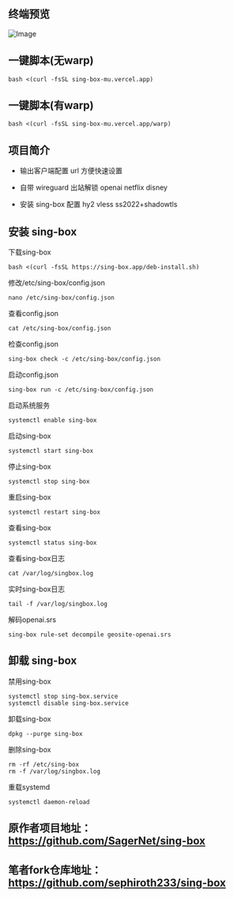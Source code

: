 ## 终端预览

![Image](https://github.com/user-attachments/assets/0069ba70-33a7-49ab-a85f-8a894277b4bd)

## 一键脚本(无warp)
```
bash <(curl -fsSL sing-box-mu.vercel.app)
```

## 一键脚本(有warp)
```
bash <(curl -fsSL sing-box-mu.vercel.app/warp)
```

## 项目简介
- 输出客户端配置 url 方便快速设置

- 自带 wireguard 出站解锁 openai netflix disney 

- 安装 sing-box 配置 hy2 vless ss2022+shadowtls

## 安装 sing-box
下载sing-box
```
bash <(curl -fsSL https://sing-box.app/deb-install.sh)
```
修改/etc/sing-box/config.json
```
nano /etc/sing-box/config.json
```
查看config.json
```
cat /etc/sing-box/config.json
```
检查config.json
```
sing-box check -c /etc/sing-box/config.json
```
启动config.json
```
sing-box run -c /etc/sing-box/config.json
```
启动系统服务
```
systemctl enable sing-box
```
启动sing-box
```
systemctl start sing-box
```
停止sing-box
```
systemctl stop sing-box
```
重启sing-box
```
systemctl restart sing-box
```
查看sing-box
```
systemctl status sing-box
```
查看sing-box日志
```
cat /var/log/singbox.log
```
实时sing-box日志
```
tail -f /var/log/singbox.log
```
解码openai.srs
```
sing-box rule-set decompile geosite-openai.srs
```


## 卸载 sing-box
禁用sing-box
```
systemctl stop sing-box.service
systemctl disable sing-box.service
```
卸载sing-box
```
dpkg --purge sing-box
```
删除sing-box
```
rm -rf /etc/sing-box
rm -f /var/log/singbox.log
```
重载systemd
```
systemctl daemon-reload
```

## 原作者项目地址：https://github.com/SagerNet/sing-box
## 笔者fork仓库地址：https://github.com/sephiroth233/sing-box